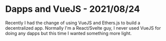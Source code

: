 # Dapps and VueJS - 2021/08/24

Recently I had the change of using VueJS and Ethers.js to build a decentralized app. Normally I'm a React/Svelte guy, I never used VueJS for doing any dapps but this time I wanted something more light.
